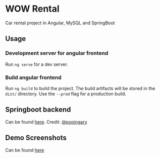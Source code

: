 # WOW Rental
Car rental project in Angular, MySQL and SpringBoot

## Usage
### Development server for angular frontend

Run `ng serve` for a dev server.
### Build angular frontend

Run `ng build` to build the project. The build artifacts will be stored in the `dist/` directory. Use the `--prod` flag for a production build.




## Springboot backend
Can be found [here](https://github.com/poppingary/car-rental-springboot-backend). Credit: [@popingary](https://github.com/poppingary)

## Demo Screenshots
Can be found [here](angular-wow/demo)

